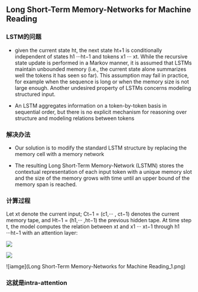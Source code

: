## Long Short-Term Memory-Networks for Machine Reading

### LSTM的问题
* given the current state ht, the next state ht+1 is conditionally independent of states h1 ···ht−1 and tokens x1 ··· xt. 
While the recursive state update is performed in a Markov manner, it is assumed that LSTMs maintain unbounded memory
(i.e., the current state alone summarizes well the tokens it has seen so far). This assumption may fail in practice, 
for example when the sequence is long or when the memory size is not large enough. Another undesired property of LSTMs concerns modeling
structured input.

*  An LSTM aggregates information on a token-by-token basis in sequential order, but there is no explicit mechanism for reasoning over
structure and modeling relations between tokens

### 解决办法

* Our solution is to modify the standard LSTM structure by replacing the memory cell with a memory network

* The resulting Long Short-Term Memory-Network (LSTMN) stores the contextual representation of each input token with
a unique memory slot and the size of the memory grows with time until an upper bound of the memory span is reached.

### 计算过程

Let xt denote the current input; Ct−1 = (c1,··· , ct−1) denotes the current memory tape, and Ht−1 = (h1,··· ,ht−1)
the previous hidden tape. At time step t, the model computes the relation between xt and x1 ··· xt−1
through h1 ···ht−1 with an attention layer:

![](http://latex.codecogs.com/gif.latex?a_i^{t}=v^{T}tanh(W_{h}h_{i}+W_{x}x_{t}+W_{\overline{h}}\overline{h}_{t-1}))

![](http://latex.codecogs.com/gif.latex?s_{i}^{t}=softmax(a_{i}^{t}))

![iamge](Long Short-Term Memory-Networks for Machine Reading_1.png)

### 这就是intra-attention




